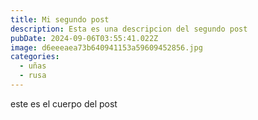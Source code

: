 ```yaml
---
title: Mi segundo post
description: Esta es una descripcion del segundo post
pubDate: 2024-09-06T03:55:41.022Z
image: d6eeeaea73b640941153a59609452856.jpg
categories:
  - uñas
  - rusa
---
```

e﻿ste es el cuerpo del post
